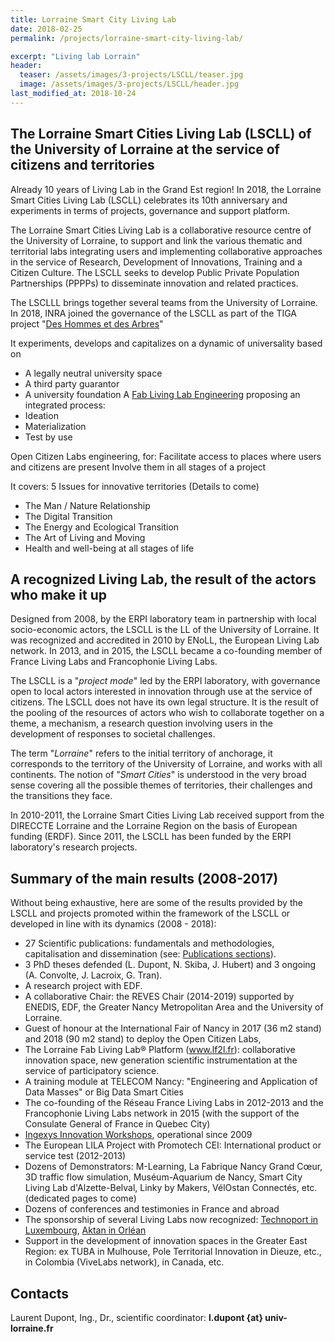 ```yaml
---
title: Lorraine Smart City Living Lab
date: 2018-02-25 
permalink: /projects/lorraine-smart-city-living-lab/

excerpt: "Living lab Lorrain"
header:
  teaser: /assets/images/3-projects/LSCLL/teaser.jpg
  image: /assets/images/3-projects/LSCLL/header.jpg
last_modified_at: 2018-10-24
---
```


## The Lorraine Smart Cities Living Lab (LSCLL) of the University of Lorraine at the service of citizens and territories

Already 10 years of Living Lab in the Grand Est region! 
In 2018, the Lorraine Smart Cities Living Lab (LSCLL) celebrates its 10th anniversary and experiments in terms of projects, governance and support platform. 

The Lorraine Smart Cities Living Lab is a collaborative resource centre of the University of Lorraine, to support and link the various thematic and territorial labs integrating users and implementing collaborative approaches in the service of Research, Development of Innovations, Training and a Citizen Culture. The LSCLL seeks to develop Public Private Population Partnerships (PPPPs) to disseminate innovation and related practices.

The LSCLLL brings together several teams from the University of Lorraine. In 2018, INRA joined the governance of the LSCLL as part of the TIGA project "[Des Hommes et des Arbres](http://www.dhda2018.fr/)"
 
It experiments, develops and capitalizes on a dynamic of universality based on 
- A legally neutral university space  
- A third party guarantor
- A university foundation 
A [Fab Living Lab Engineering](/concept/)  proposing an integrated process:
- Ideation 
- Materialization 
- Test by use


Open Citizen Labs engineering, for:
Facilitate access to places where users and citizens are present
Involve them in all stages of a project

It covers: 5 Issues for innovative territories (Details to come)
- The Man / Nature Relationship
- The Digital Transition
- The Energy and Ecological Transition
- The Art of Living and Moving
- Health and well-being at all stages of life


## A recognized Living Lab, the result of the actors who make it up
 
Designed from 2008, by the ERPI laboratory team in partnership with local socio-economic actors, the LSCLL is the LL of the University of Lorraine. It was recognized and accredited in 2010 by ENoLL, the European Living Lab network. In 2013, and in 2015, the LSCLL became a co-founding member of France Living Labs and Francophonie Living Labs.
 

The LSCLL is a "*project mode*" led by the ERPI laboratory, with governance open to local actors interested in innovation through use at the service of citizens. The LSCLL does not have its own legal structure. It is the result of the pooling of the resources of actors who wish to collaborate together on a theme, a mechanism, a research question involving users in the development of responses to societal challenges. 
 
The term "*Lorraine*" refers to the initial territory of anchorage, it corresponds to the territory of the University of Lorraine, and works with all continents.
The notion of "*Smart Cities*" is understood in the very broad sense covering all the possible themes of territories, their challenges and the transitions they face. 

In 2010-2011, the Lorraine Smart Cities Living Lab received support from the DIRECCTE Lorraine and the Lorraine Region on the basis of European funding (ERDF). Since 2011, the LSCLL has been funded by the ERPI laboratory's research projects.
 
## Summary of the main results (2008-2017)
 
Without being exhaustive, here are some of the results provided by the LSCLL and projects promoted within the framework of the LSCLL or developed in line with its dynamics (2008 - 2018): 

- 27 Scientific publications: fundamentals and methodologies, capitalisation and dissemination (see: [Publications sections](/publications/)).
- 3 PhD theses defended (L. Dupont, N. Skiba, J. Hubert) and 3 ongoing (A. Convolte, J. Lacroix, G. Tran). 
- A research project with EDF.
- A collaborative Chair: the REVES Chair (2014-2019) supported by ENEDIS, EDF, the Greater Nancy Metropolitan Area and the University of Lorraine.
- Guest of honour at the International Fair of Nancy in 2017 (36 m2 stand) and 2018 (90 m2 stand) to deploy the Open Citizen Labs,
- The Lorraine Fab Living Lab® Platform (www.lf2l.fr): collaborative innovation space, new generation scientific instrumentation at the service of participatory science. 
- A training module at TELECOM Nancy: "Engineering and Application of Data Masses" or Big Data Smart Cities
- The co-founding of the Réseau France Living Labs in 2012-2013 and the Francophonie Living Labs network in 2015 (with the support of the Consulate General of France in Quebec City)
- [Ingexys Innovation Workshops](http://masterprojter.wixsite.com/lesaiu), operational since 2009
- The European LILA Project with Promotech CEI: International product or service test (2012-2013) 
- Dozens of Demonstrators: M-Learning, La Fabrique Nancy Grand Cœur, 3D traffic flow simulation, Muséum-Aquarium de Nancy, Smart City Living Lab d'Alzette-Belval, Linky by Makers, VélOstan Connectés, etc. (dedicated pages to come)
- Dozens of conferences and testimonies in France and abroad
- The sponsorship of several Living Labs now recognized: [Technoport in Luxembourg](https://enoll.org/network/living-labs/?livinglab=technoport-living-lab-luxembourg), [Aktan in Orléan](https://aktan.fr/living-lab/)
- Support in the development of innovation spaces in the Greater East Region: ex TUBA in Mulhouse, Pole Territorial Innovation in Dieuze, etc., in Colombia (ViveLabs network), in Canada, etc. 

## Contacts
Laurent Dupont, Ing., Dr., scientific coordinator: **l.dupont {at} univ-lorraine.fr**
